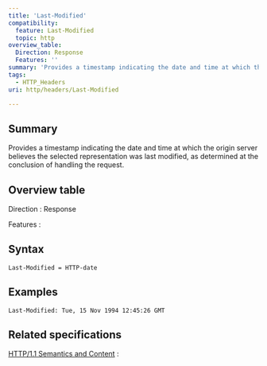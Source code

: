 ```yaml
---
title: 'Last-Modified'
compatibility:
  feature: Last-Modified
  topic: http
overview_table:
  Direction: Response
  Features: ''
summary: 'Provides a timestamp indicating the date and time at which the origin server believes the selected representation was last modified, as determined at the conclusion of handling the request.'
tags:
  - HTTP_Headers
uri: http/headers/Last-Modified

---
```

## Summary

Provides a timestamp indicating the date and time at which the origin server believes the selected representation was last modified, as determined at the conclusion of handling the request.

## Overview table

Direction
:   Response

Features
:

## Syntax

    Last-Modified = HTTP-date

## Examples

```
Last-Modified: Tue, 15 Nov 1994 12:45:26 GMT
```

## Related specifications

[HTTP/1.1 Semantics and Content](http://tools.ietf.org/html/rfc7232#section-2.2)
:

